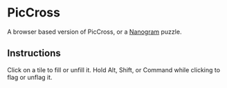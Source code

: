 # PicCross
A browser based version of PicCross, or a [Nanogram](https://en.wikipedia.org/wiki/Nonogram) puzzle. 

## Instructions
Click on a tile to fill or unfill it. Hold Alt, Shift, or Command while clicking to flag or unflag it. 

